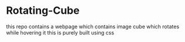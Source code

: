 # Rotating-Cube
this repo contains a webpage which contains image cube which rotates while hovering it
this is purely built using css
